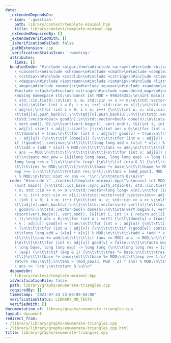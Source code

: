 ```yaml
---
data:
  _extendedDependsOn:
  - icon: ':question:'
    path: library/contest/template-minimal.hpp
    title: library/contest/template-minimal.hpp
  _extendedRequiredBy: []
  _extendedVerifiedWith: []
  _isVerificationFailed: false
  _pathExtension: cpp
  _verificationStatusIcon: ':warning:'
  attributes:
    links: []
  bundledCode: "#include <algorithm>\n#include <array>\n#include <bitset>\n#include\
    \ <cassert>\n#include <chrono>\n#include <cmath>\n#include <complex>\n#include\
    \ <cstdio>\n#include <cstdlib>\n#include <cstring>\n#include <ctime>\n#include\
    \ <deque>\n#include <iostream>\n#include <iomanip>\n#include <list>\n#include\
    \ <map>\n#include <numeric>\n#include <queue>\n#include <random>\n#include <set>\n\
    #include <stack>\n#include <string>\n#include <unordered_map>\n#include <vector>\n\
    \nusing namespace std;\n\nconst int MOD = 998244353;\n\nint main() {\n\tstd::ios_base::sync_with_stdio(0);\
    \ std::cin.tie(0);\n\tint n, m; std::cin >> n >> m;\n\tstd::vector<long long>\
    \ x(n);\n\tfor (int i = 0; i < n; i++) std::cin >> x[i];\n\tstd::vector<std::vector<int>>\
    \ adj(n);\n\tfor (int i = 0; i < m; i++) {\n\t\tint u, v; std::cin >> u >> v;\n\
    \t\tadj[u].push_back(v);\n\t\tadj[v].push_back(u);\n\t}\n\tstd::vector<int> vert(n);\n\
    \tstd::vector<bool> good(n);\n\tstd::vector<bool> done(n);\n\tiota(vert.begin(),\
    \ vert.end(), 0);\n\tsort(vert.begin(), vert.end(), [&](int i, int j) { return\
    \ adj[i].size() < adj[j].size(); });\n\tint ans = 0;\n\tfor (int u : vert) {\n\
    \t\tdone[u] = true;\n\t\tfor (int v : adj[u]) good[v] = true;\n\t\tfor (int v\
    \ : adj[u]) {\n\t\t\tif (done[v]) {\n\t\t\t\tfor (int w : adj[v]) {\n\t\t\t\t\t\
    if (!good[w]) continue;\n\t\t\t\t\tlong long add = (x[u] * x[v]) % MOD;\n\t\t\t\
    \t\tadd = (add * x[w]) % MOD;\n\t\t\t\t\tans += add;\n\t\t\t\t\tif (ans >= MOD)\
    \ ans -= MOD;\n\t\t\t\t}\n\t\t\t}\n\t\t}\n\t\tfor (int v: adj[u]) good[v] = false;\n\
    \t}\n\tauto mod_pow = [&](long long base, long long exp) -> long long {\n\t\t\
    long long res = 1;\n\t\twhile (exp) {\n\t\t\tif (exp & 1) {\n\t\t\t\tres *= base;\n\
    \t\t\t\tres %= MOD;\n\t\t\t}\n\t\t\tbase *= base;\n\t\t\tbase %= MOD;\n\t\t\t\
    exp >>= 1;\n\t\t}\n\t\treturn res;\n\t};\n\tans = (mod_pow(3, MOD - 2) * ans)\
    \ % MOD;\n\tstd::cout << ans << '\\n';\n\treturn 0;\n}\n"
  code: "#include \"../contest/template-minimal.hpp\"\n\nconst int MOD = 998244353;\n\
    \nint main() {\n\tstd::ios_base::sync_with_stdio(0); std::cin.tie(0);\n\tint n,\
    \ m; std::cin >> n >> m;\n\tstd::vector<long long> x(n);\n\tfor (int i = 0; i\
    \ < n; i++) std::cin >> x[i];\n\tstd::vector<std::vector<int>> adj(n);\n\tfor\
    \ (int i = 0; i < m; i++) {\n\t\tint u, v; std::cin >> u >> v;\n\t\tadj[u].push_back(v);\n\
    \t\tadj[v].push_back(u);\n\t}\n\tstd::vector<int> vert(n);\n\tstd::vector<bool>\
    \ good(n);\n\tstd::vector<bool> done(n);\n\tiota(vert.begin(), vert.end(), 0);\n\
    \tsort(vert.begin(), vert.end(), [&](int i, int j) { return adj[i].size() < adj[j].size();\
    \ });\n\tint ans = 0;\n\tfor (int u : vert) {\n\t\tdone[u] = true;\n\t\tfor (int\
    \ v : adj[u]) good[v] = true;\n\t\tfor (int v : adj[u]) {\n\t\t\tif (done[v])\
    \ {\n\t\t\t\tfor (int w : adj[v]) {\n\t\t\t\t\tif (!good[w]) continue;\n\t\t\t\
    \t\tlong long add = (x[u] * x[v]) % MOD;\n\t\t\t\t\tadd = (add * x[w]) % MOD;\n\
    \t\t\t\t\tans += add;\n\t\t\t\t\tif (ans >= MOD) ans -= MOD;\n\t\t\t\t}\n\t\t\t\
    }\n\t\t}\n\t\tfor (int v: adj[u]) good[v] = false;\n\t}\n\tauto mod_pow = [&](long\
    \ long base, long long exp) -> long long {\n\t\tlong long res = 1;\n\t\twhile\
    \ (exp) {\n\t\t\tif (exp & 1) {\n\t\t\t\tres *= base;\n\t\t\t\tres %= MOD;\n\t\
    \t\t}\n\t\t\tbase *= base;\n\t\t\tbase %= MOD;\n\t\t\texp >>= 1;\n\t\t}\n\t\t\
    return res;\n\t};\n\tans = (mod_pow(3, MOD - 2) * ans) % MOD;\n\tstd::cout <<\
    \ ans << '\\n';\n\treturn 0;\n}\n"
  dependsOn:
  - library/contest/template-minimal.hpp
  isVerificationFile: false
  path: library/graphs/enumerate-triangles.cpp
  requiredBy: []
  timestamp: '2021-07-24 23:00:09-04:00'
  verificationStatus: LIBRARY_NO_TESTS
  verifiedWith: []
documentation_of: library/graphs/enumerate-triangles.cpp
layout: document
redirect_from:
- /library/library/graphs/enumerate-triangles.cpp
- /library/library/graphs/enumerate-triangles.cpp.html
title: library/graphs/enumerate-triangles.cpp
---
```

